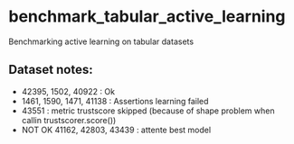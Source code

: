 # benchmark_tabular_active_learning
Benchmarking active learning on tabular datasets


## Dataset notes:
- 42395, 1502, 40922 : Ok 
- 1461, 1590, 1471, 41138 : Assertions learning failed
- 43551 : metric trustscore skipped (because of shape problem when callin trustscorer.score())
- NOT OK 41162, 42803, 43439 : attente best model
